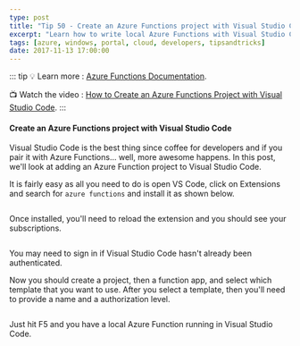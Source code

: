 ```yaml
---
type: post
title: "Tip 50 - Create an Azure Functions project with Visual Studio Code"
excerpt: "Learn how to write local Azure Functions with Visual Studio Code"
tags: [azure, windows, portal, cloud, developers, tipsandtricks]
date: 2017-11-13 17:00:00
---
```


::: tip
:bulb: Learn more : [Azure Functions Documentation](https://docs.microsoft.com/azure/azure-functions/?WT.mc_id=docs-azuredevtips-azureappsdev). 

:tv: Watch the video : [How to Create an Azure Functions Project with Visual Studio Code](https://www.youtube.com/watch?v=F0dJz8LLF4Q&list=PLLasX02E8BPCNCK8Thcxu-Y-XcBUbhFWC&index=44?WT.mc_id=youtube-azuredevtips-azureappsdev).
:::

#### Create an Azure Functions project with Visual Studio Code

Visual Studio Code is the best thing since coffee for developers and if you pair it with Azure Functions... well, more awesome happens. In this post, we'll look at adding an Azure Function project to Visual Studio Code. 

It is fairly easy as all you need to do is open VS Code, click on Extensions and search for `azure functions` and install it as shown below. 

<img :src="$withBase('/files/azfuncvscode1.png')">

Once installed, you'll need to reload the extension and you should see your subscriptions.  

<img :src="$withBase('/files/azfuncvscode2.png')">

You may need to sign in if Visual Studio Code hasn't already been authenticated. 

Now you should create a project, then a function app, and select which template that you want to use. After you select a template, then you'll need to provide a name and a authorization level. 

<img :src="$withBase('/files/azfuncvscode3.gif')">

Just hit F5 and you have a local Azure Function running in Visual Studio Code. 

